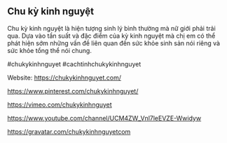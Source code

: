 ## Chu kỳ kinh nguyệt

Chu kỳ kinh nguyệt là hiện tượng sinh lý bình thường mà nữ giới phải trải qua. Dựa vào tần suất và đặc điểm của kỳ kinh nguyệt mà chị em có thể phát hiện sớm những vấn đề liên quan đến sức khỏe sinh sản nói riêng và sức khỏe tổng thể nói chung.

#chukykinhnguyet #cachtinhchukykinhnguyet

Website: https://chukykinhnguyet.com/

https://www.pinterest.com/chukykinhnguyet/

https://vimeo.com/chukykinhnguyet

https://www.youtube.com/channel/UCM4ZW_Vnl7leEVZE-Wwidyw

https://gravatar.com/chukykinhnguyetcom
